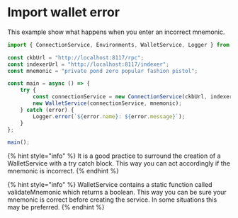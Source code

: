 # Import wallet error

This example show what happens when you enter an incorrect mnemonic.

```typescript
import { ConnectionService, Environments, WalletService, Logger } from "../src";

const ckbUrl = "http://localhost:8117/rpc";
const indexerUrl = "http://localhost:8117/indexer";
const mnemonic = "private pond zero popular fashion pistol";

const main = async () => {
    try {
        const connectionService = new ConnectionService(ckbUrl, indexerUrl, Environments.Testnet);
        new WalletService(connectionService, mnemonic);
    } catch (error) {
        Logger.error(`${error.name}: ${error.message}`);
    }
};

main();
```

{% hint style="info" %}
It is a good practice to surround the creation of a WalletService with a try catch block. This way you can act accordingly if the mnemonic is incorrect.
{% endhint %}

{% hint style="info" %}
WalletService contains a static function called validateMnemonic which returns a boolean. This way you can be sure your mnemonic is correct before creating the service. In some situations this may be preferred.
{% endhint %}
